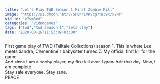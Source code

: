 ```yaml
---
title: "Let's Play TWD Season 1 First Zombie Kill"
image: "https://s1.dmcdn.net/v/SPBMr1VHVcg7tn39x/x240"
vid_id: "x7vm3ed"
categories: "videogames"
tags: ["twd","twd season 1","lets play"]
date: "2020-08-26T11:53:02+03:00"
---
```

First game play of TWD (Telltale Collections) season 1.  This is where Lee meets Sandra, Clementine's babysitter turned Z. My official first kill for the game.    <br>And since I am a nooby player, my first kill ever.  I grew hair that day.  Now, I am complete.  <br>Stay safe everyone.  Stay sane.  <br>PEACE
